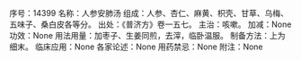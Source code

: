 序号：14399
名称：人参安肺汤
组成：人参、杏仁、麻黄、枳壳、甘草、乌梅、五味子、桑白皮各等分。
出处：《普济方》卷一五七。
主治：咳嗽。
加减：None
功效：None
用法用量：加枣子、生姜同煎，去滓，临卧温服。
制备方法：上为细末。
临床应用：None
各家论述：None
用药禁忌：None
附注：None
